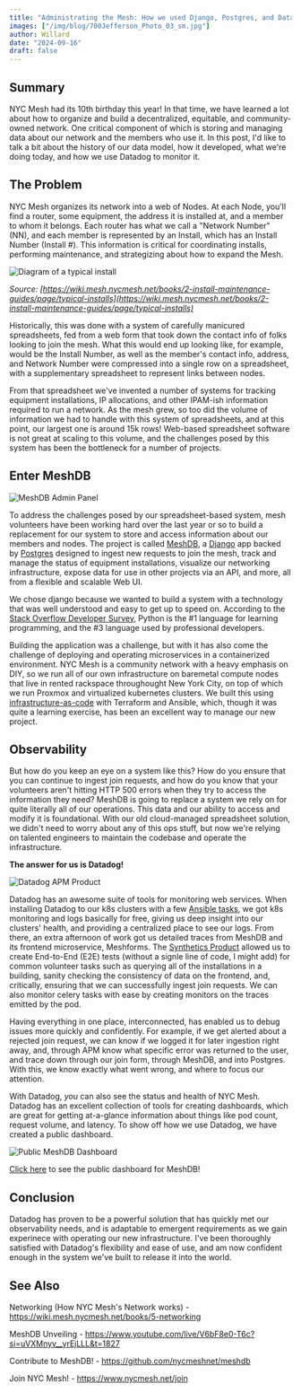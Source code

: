 ```yaml
---
title: "Administrating the Mesh: How we used Django, Postgres, and Datadog to build a powerful member database."
images: ["/img/blog/700Jefferson_Photo_03_sm.jpg"]
author: Willard
date: "2024-09-16"
draft: false
---
```


## Summary

NYC Mesh had its 10th birthday this year! In that time, we have learned a lot about how to organize and build a decentralized, equitable, and community-owned network. One critical component of which is storing and managing data about our network and the members who use it. In this post, I'd like to talk a bit about the history of our data model, how it developed, what we're doing today, and how we use Datadog to monitor it.

## The Problem

NYC Mesh organizes its network into a web of Nodes. At each Node, you'll find a router, some equipment, the address it is installed at, and a member to whom it belongs. Each router has what we call a "Network Number" (NN), and each member is represented by an Install, which has an Install Number (Install #). This information is critical for coordinating installs, performing maintenance, and strategizing about how to expand the Mesh.

![Diagram of a typical install](/img/datadog/diagram.jpg)

_Source: [https://wiki.mesh.nycmesh.net/books/2-install-maintenance-guides/page/typical-installs](https://wiki.mesh.nycmesh.net/books/2-install-maintenance-guides/page/typical-installs)_

Historically, this was done with a system of carefully manicured spreadsheets, fed from a web form that took down the contact info of folks looking to join the mesh. What this would end up looking like, for example, would be the Install Number, as well as the member's contact info, address, and Network Number were compressed into a single row on a spreadsheet, with a supplementary spreadsheet to represent links between nodes.

From that spreadsheet we've invented a number of systems for tracking equipment installations, IP allocations, and other IPAM-ish information required to run a network. As the mesh grew, so too did the volume of information we had to handle with this system of spreadsheets, and at this point, our largest one is around 15k rows! Web-based spreadsheet software is not great at scaling to this volume, and the challenges posed by this system has been the bottleneck for a number of projects.

## Enter MeshDB

![MeshDB Admin Panel](/img/datadog/admin.png)

To address the challenges posed by our spreadsheet-based system, mesh volunteers have been working hard over the last year or so to build a replacement for our system to store and access information about our members and nodes. The project is called [MeshDB](https://github.com/nycmeshnet/meshdb), a [Django](https://djangoproject.com/) app backed by [Postgres](https://www.postgresql.org/) designed to ingest new requests to join the mesh, track and manage the status of equipment installations, visualize our networking infrastructure, expose data for use in other projects via an API, and more, all from a flexible and scalable Web UI.

We chose django because we wanted to build a system with a technology that was well understood and easy to get up to speed on. According to the [Stack Overflow Developer Survey](https://survey.stackoverflow.co/2024/technology/), Python is the #1 language for learning programming, and the #3 language used by professional developers.

Building the application was a challenge, but with it has also come the challenge of deploying and operating microservices in a containerized environment. NYC Mesh is a community network with a heavy emphasis on DIY, so we run all of our own infrastructure on baremetal compute nodes that live in rented rackspace throughought New York City, on top of which we run Proxmox and virtualized kubernetes clusters. We built this using [infrastructure-as-code](https://github.com/nycmesh/k8s-infra) with Terraform and Ansible, which, though it was quite a learning exercise, has been an excellent way to manage our new project.

## Observability 

But how do you keep an eye on a system like this? How do you ensure that you can continue to ingest join requests, and how do you know that your volunteers aren't hitting HTTP 500 errors when they try to access the information they need? MeshDB is going to replace a system we rely on for quite literally all of our operations. This data and our ability to access and modify it is foundational. With our old cloud-managed spreadsheet solution, we didn't need to worry about any of this ops stuff, but now we're relying on talented engineers to maintain the codebase and operate the infrastructure.

**The answer for us is Datadog!**

![Datadog APM Product](/img/datadog/apm.png)


Datadog has an awesome suite of tools for monitoring web services. When installing Datadog to our k8s clusters with a few [Ansible tasks](https://github.com/nycmeshnet/k8s-infra/blob/main/ansible/roles/k8s-cluster-helm/tasks/main.yaml#L16-L44), we got k8s monitoring and logs basically for free, giving us deep insight into our clusters' health, and providing a centralized place to see our logs. From there, an extra afternoon of work got us detailed traces from MeshDB and its frontend microservice, Meshforms. The [Synthetics Product](https://docs.datadoghq.com/synthetics/) allowed us to create End-to-End (E2E) tests (without a signle line of code, I might add) for common volunteer tasks such as querying all of the installations in a building, sanity checking the consistency of data on the frontend, and, critically, ensuring that we can successfully ingest join requests. We can also monitor celery tasks with ease by creating monitors on the traces emitted by the pod.

Having everything in one place, interconnected, has enabled us to debug issues more quickly and confidently. For example, if we get alerted about a rejected join request, we can know if we logged it for later ingestion right away, and, through APM know what specific error was returned to the user, and trace down through our join form, through MeshDB, and into Postgres. With this, we know exactly what went wrong, and where to focus our attention.

With Datadog, _you_ can also see the status and health of NYC Mesh. Datadog has an excellent collection of tools for creating dashboards, which are great for getting at-a-glance information about things like pod count, request volume, and latency. To show off how we use Datadog, we have created a public dashboard.

![Public MeshDB Dashboard](/img/datadog/dashboard.png)

[Click here](https://p.us5.datadoghq.com/sb/4614e554-06a1-11ef-b43a-da7ad0900005-ba514715f9683f103794ee705df1db95) to see the public dashboard for MeshDB!

## Conclusion

Datadog has proven to be a powerful solution that has quickly met our observability needs, and is adaptable to emergent requirements as we gain experinece with operating our new infrastructure. I've been thoroughly satisfied with Datadog's flexibility and ease of use, and am now confident enough in the system we've built to release it into the world.

## See Also

Networking (How NYC Mesh's Network works) - https://wiki.mesh.nycmesh.net/books/5-networking

MeshDB Unveiling - https://www.youtube.com/live/V6bF8e0-T6c?si=uVXMnyv__yrEjLLL&t=1827

Contribute to MeshDB! - https://github.com/nycmeshnet/meshdb

Join NYC Mesh! - https://www.nycmesh.net/join
